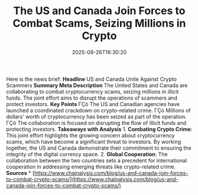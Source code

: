 ﻿---
title: "The US and Canada Join Forces to Combat Scams, Seizing Millions in Crypto"
date: "2025-08-26T16:30:20"
category: "Markets"
summary: ""
slug: "the us and canada join forces to combat scams seizing millio"
source_urls:
  - "https://www.chainalysis.com/blog/us-and-canada-join-forces-to-combat-crypto-scams/"
seo:
  title: "The US and Canada Join Forces to Combat Scams, Seizing Millions in Crypto | Hash n Hedge"
  description: ""
  keywords: ["news", "markets", "brief"]
---
Here is the news brief:  **Headline** US and Canada Unite Against Crypto Scammers  **Summary Meta Description** The United States and Canada are collaborating to combat cryptocurrency scams, seizing millions in illicit funds. The joint effort aims to disrupt the operations of scammers and protect investors.  **Key Points**  ΓÇó The US and Canadian agencies have launched a coordinated crackdown on crypto-related crime. ΓÇó Millions of dollars' worth of cryptocurrency has been seized as part of the operation. ΓÇó The collaboration is focused on disrupting the flow of illicit funds and protecting investors.  **Takeaways with Analysis**  1. **Combating Crypto Crime**: This joint effort highlights the growing concern about cryptocurrency scams, which have become a significant threat to investors. By working together, the US and Canada demonstrate their commitment to ensuring the integrity of the digital currency space. 2. **Global Cooperation**: The collaboration between the two countries sets a precedent for international cooperation in addressing emerging threats like crypto-related crime.  **Sources**  * [https://www.chainalysis.com/blog/us-and-canada-join-forces-to-combat-crypto-scams/](https://www.chainalysis.com/blog/us-and-canada-join-forces-to-combat-crypto-scams/) 
